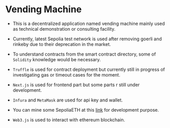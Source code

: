 # Vending Machine

- This is a decentralized application named vending machine mainly used as technical demonstration or consulting facility.

- Currently, latest Sepolia test network is used after removing goerli and rinkeby due to their deprecation in the market.

- To understand contracts from the smart contract directory, some of `Solidity` knowledge would be necessary.

- `Truffle` is used for contract deployment but currently still in progress of investigating gas or timeout cases for the moment.

- `Next.js` is used for frontend part but some parts r still under development.

- `Infura` and `MetaMask` are used for api key and wallet.

- You can mine some SepoliaETH at this [link](polia-faucet.pk910.de) for development purpose.

- `Web3.js` is used to interact with ethereum blockchain.
